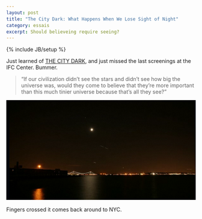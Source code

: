 ```yaml
---
layout: post
title: "The City Dark: What Happens When We Lose Sight of Night"
category: essais
excerpt: Should believeing require seeing?  
---
```

{% include JB/setup %}


Just learned of [THE CITY DARK](http://www.thecitydark.com), and just missed the last screenings at the IFC Center. Bummer.  

> “If our civilization didn’t see the stars and didn’t see how big the universe was, would they come to believe that they’re more important than this much tinier universe because that’s all they see?”  

![City Dark cityscape](/assets/images/city-dark-cityscape.png)  

Fingers crossed it comes back around to NYC.  